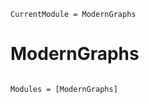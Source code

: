 ```@meta
CurrentModule = ModernGraphs
```

# ModernGraphs

```@index
```

```@autodocs
Modules = [ModernGraphs]
```
